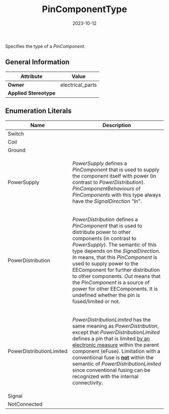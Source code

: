 ﻿---
title: PinComponentType
toc: false
type: specs
date: "2023-10-12"
draft: false
specification: VEC
version: 2.1.0
documentType: "Recommendation"
elementType: Class
classes:
  - PinComponentType
menu_name: vec-2.1.0
---
<p> Specifies the type of a <i>PinComponent</i>.      </p>

## General Information

| Attribute               | Value |
|-------------------------|-------|
| **Owner**               | electrical_parts |
| **Applied Stereotype**  |   |

## Enumeration Literals
| Name          | **Description** |
|---------------|-----------------|
| Switch |  |
| Coil |  |
| Ground |  |
| PowerSupply | <p> <i>PowerSupply</i> defines a <i>PinComponent </i>that is used to supply the component itself with power (in contrast to <i>PowerDistribution</i>). <i>PinComponentBehaviours</i> of <i>PinComponents</i> with this type always have the <i>SignalDirection</i> <i>&quot;In</i>&quot;.      </p> |
| PowerDistribution | <p> <i>PowerDistribution</i> defines a <i>PinComponent </i>that is used to distribute power to other components (in contrast to <i>PowerSupply</i>). The semantic of this type depends on the <i>SignalDirection</i>. <i>In</i> means, that this <i>PinComponent</i> is used to supply power to the EEComponent for further distribution to other components. <i>Out</i> means that the <i>PinComponent</i> is a source of power for other EEComponents. It is undefined whether the pin is fused/limited or not.      </p> |
| PowerDistributionLimited | <p> <i>PowerDistributionLimited</i> has the same meaning as <i>PowerDistribution</i>, except that <i>PowerDistributionLimited</i> defines a pin that is limited <u>by an electronic measure</u> within the parent component (eFuse). Limitation with a conventional fuse is <u><b>not</b></u> within the semantic of <i>PowerDistributionLimited</i> since conventional fusing can be recognized with the internal connectivity.      </p> |
| Signal |  |
| NotConnected |  |
